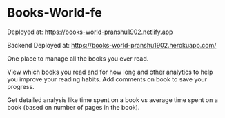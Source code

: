 # Books-World-fe

Deployed at: https://books-world-pranshu1902.netlify.app

Backend Deployed at: https://books-world-pranshu1902.herokuapp.com/

One place to manage all the books you ever read.

View which books you read and for how long and other analytics to help you improve your reading habits. Add comments on book to save your progress.

Get detailed analysis like time spent on a book vs average time spent on a book (based on number of pages in the book).
